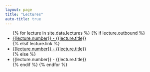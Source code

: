 ```yaml
---
layout: page
title: "Lectures"
auto-title: true
---
```


<ul>
{% for lecture in site.data.lectures %}
{% if lecture.outbound %}
<li><a href="{{ lecture.outbound }}">{{lecture.number}} - {{lecture.title}}</a></li>
{% elsif lecture.link %}
<li><a href="{{ lecture.link | prepend: site.baseurl }}">{{lecture.number}} - {{lecture.title}}</a></li>
{% else %}
<li>{{lecture.number}} - {{lecture.title}}</li>
{% endif %}
{% endfor %}
</ul>
